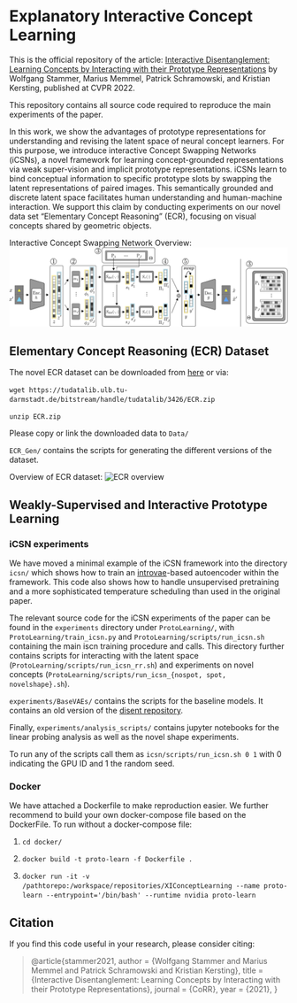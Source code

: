 # Explanatory Interactive Concept Learning

This is the official repository of the article: [Interactive Disentanglement: Learning Concepts by Interacting with 
their Prototype Representations](https://arxiv.org/pdf/2112.02290.pdf) by Wolfgang Stammer, Marius Memmel, 
Patrick Schramowski, and Kristian Kersting, published at CVPR 2022.

This repository contains all source code required to reproduce the main experiments of the paper.

In this work, we show the advantages of prototype representations for understanding and revising the latent space of 
neural concept learners. For this purpose, we introduce interactive Concept Swapping Networks (iCSNs), a novel 
framework for learning concept-grounded representations via weak super-vision and implicit prototype representations. 
iCSNs learn to bind conceptual information to specific prototype slots by swapping the latent representations of paired 
images. This semantically grounded and discrete latent space facilitates human understanding and human-machine 
interaction. We support this claim by conducting experiments on our novel data set “Elementary Concept Reasoning” 
(ECR), focusing on visual concepts shared by geometric objects.

Interactive Concept Swapping Network Overview:
![Prototype Concept Learning via Interactive Concept Swapping Networks](./figures/icsn.png)

## Elementary Concept Reasoning (ECR) Dataset

The novel ECR dataset can be downloaded from [here](https://tudatalib.ulb.tu-darmstadt.de/handle/tudatalib/3426) or via:

```wget https://tudatalib.ulb.tu-darmstadt.de/bitstream/handle/tudatalib/3426/ECR.zip```

```unzip ECR.zip``` 

Please copy or link the downloaded data to ```Data/``` 

```ECR_Gen/``` contains the scripts for generating the different versions of the dataset.

Overview of ECR dataset:
![ECR overview](./figures/dataset.png)


## Weakly-Supervised and Interactive Prototype Learning

### iCSN experiments

We have moved a minimal example of the iCSN framework into the directory ```icsn/``` which shows how to train an 
[introvae](https://github.com/hhb072/IntroVAE)-based autoencoder within the framework. This code also shows how to 
handle unsupervised pretraining and a more sophisticated temperature scheduling than used in the original paper.

The relevant source code for the iCSN experiments of the paper can be found in the ```experiments``` directory under 
```ProtoLearning/```, with ```ProtoLearning/train_icsn.py``` and ```ProtoLearning/scripts/run_icsn.sh``` containing 
the main iscn training procedure and calls. This directory further contains scripts for interacting with the latent 
space (```ProtoLearning/scripts/run_icsn_rr.sh```) and experiments on novel concepts 
(```ProtoLearning/scripts/run_icsn_{nospot, spot, novelshape}.sh```).

```experiments/BaseVAEs/``` contains the scripts for the baseline models. It contains an old version of the 
[disent repository](https://github.com/nmichlo/disent).

Finally, ```experiments/analysis_scripts/``` contains jupyter notebooks for the linear probing analysis as well as the novel shape 
experiments.

To run any of the scripts call them as ```icsn/scripts/run_icsn.sh 0 1``` with 0 indicating the GPU ID and 1 the random 
seed.

### Docker

We have attached a Dockerfile to make reproduction easier. We further recommend to build your own docker-compose file
based on the DockerFile. To run without a docker-compose file:

1. ```cd docker/```

2. ```docker build -t proto-learn -f Dockerfile .```

3. ```docker run -it -v /pathtorepo:/workspace/repositories/XIConceptLearning --name proto-learn --entrypoint='/bin/bash' --runtime nvidia proto-learn```

## Citation
If you find this code useful in your research, please consider citing:

> @article{stammer2021,
  author    = {Wolfgang Stammer and
               Marius Memmel and
               Patrick Schramowski and
               Kristian Kersting},
  title     = {Interactive Disentanglement: Learning Concepts by Interacting with
               their Prototype Representations},
  journal   = {CoRR},
  year      = {2021},
}

